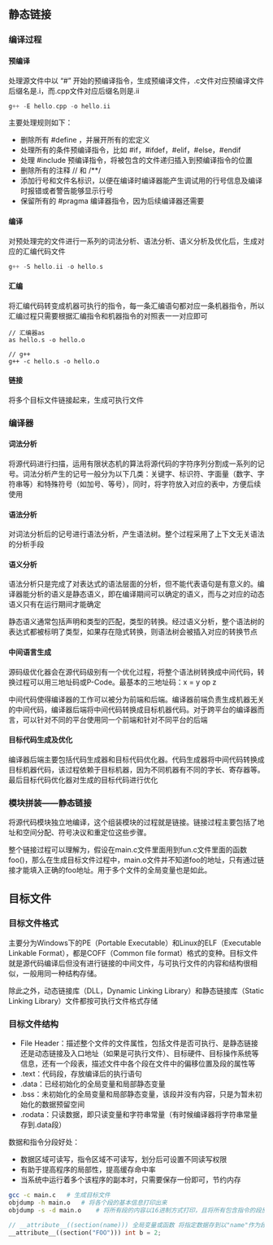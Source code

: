 ## 静态链接

### 编译过程

#### 预编译

处理源文件中以 “#” 开始的预编译指令，生成预编译文件，.c文件对应预编译文件后缀名是.i，而.cpp文件对应后缀名则是.ii

```c++
g++ -E hello.cpp -o hello.ii
```

主要处理规则如下：

-   删除所有 #define ，并展开所有的宏定义
-   处理所有的条件预编译指令，比如 #if，#ifdef，#elif，#else，#endif
-   处理 #include 预编译指令，将被包含的文件递归插入到预编译指令的位置
-   删除所有的注释 // 和 /**/
-   添加行号和文件名标识，以便在编译时编译器能产生调试用的行号信息及编译时报错或者警告能够显示行号
-   保留所有的 #pragma 编译器指令，因为后续编译器还需要

#### 编译

对预处理完的文件进行一系列的词法分析、语法分析、语义分析及优化后，生成对应的汇编代码文件

```c++
g++ -S hello.ii -o hello.s
```

#### 汇编

将汇编代码转变成机器可执行的指令，每一条汇编语句都对应一条机器指令，所以汇编过程只需要根据汇编指令和机器指令的对照表一一对应即可

```bas
// 汇编器as
as hello.s -o hello.o

// g++
g++ -c hello.s -o hello.o
```

#### 链接

将多个目标文件链接起来，生成可执行文件

### 编译器

#### 词法分析

将源代码进行扫描，运用有限状态机的算法将源代码的字符序列分割成一系列的记号。词法分析产生的记号一般分为以下几类：关键字、标识符、字面量（数字、字符串等）和特殊符号（如加号、等号），同时，将字符放入对应的表中，方便后续使用

#### 语法分析

对词法分析后的记号进行语法分析，产生语法树。整个过程采用了上下文无关语法的分析手段

#### 语义分析

语法分析只是完成了对表达式的语法层面的分析，但不能代表语句是有意义的。编译器能分析的语义是静态语义，即在编译期间可以确定的语义，而与之对应的动态语义只有在运行期间才能确定

静态语义通常包括声明和类型的匹配，类型的转换。经过语义分析，整个语法树的表达式都被标明了类型，如果存在隐式转换，则语法树会被插入对应的转换节点

#### 中间语言生成

源码级优化器会在源代码级别有一个优化过程，将整个语法树转换成中间代码，转换过程可以用三地址码或P-Code。最基本的三地址码：x = y op z

中间代码使得编译器的工作可以被分为前端和后端。编译器前端负责生成机器无关的中间代码，编译器后端将中间代码转换成目标机器代码。对于跨平台的编译器而言，可以针对不同的平台使用同一个前端和针对不同平台的后端

#### 目标代码生成及优化

编译器后端主要包括代码生成器和目标代码优化器。代码生成器将中间代码转换成目标机器代码，该过程依赖于目标机器，因为不同机器有不同的字长、寄存器等。最后目标代码优化器对生成的目标代码进行优化

### 模块拼装——静态链接

将源代码模块独立地编译，这个组装模块的过程就是链接。链接过程主要包括了地址和空间分配、符号决议和重定位这些步骤。

整个链接过程可以理解为，假设在main.c文件里面用到fun.c文件里面的函数foo()，那么在生成目标文件过程中，main.o文件并不知道foo的地址，只有通过链接才能填入正确的foo地址。用于多个文件的全局变量也是如此。

## 目标文件

### 目标文件格式

主要分为Windows下的PE（Portable Executable）和Linux的ELF（Executable Linkable Format），都是COFF（Common file format）格式的变种。目标文件就是源代码编译后但没有进行链接的中间文件，与可执行文件的内容和结构很相似，一般用同一种结构存储。

除此之外，动态链接库（DLL，Dynamic Linking Library）和静态链接库（Static Linking Library）文件都按可执行文件格式存储

### 目标文件结构

-   File Header：描述整个文件的文件属性，包括文件是否可执行、是静态链接还是动态链接及入口地址（如果是可执行文件）、目标硬件、目标操作系统等信息，还有一个段表，描述文件中各个段在文件中的偏移位置及段的属性等
-   .text：代码段，存放编译后的执行语句
-   .data：已经初始化的全局变量和局部静态变量
-   .bss：未初始化的全局变量和局部静态变量，该段并没有内容，只是为暂未初始化的数据预留空间
-   .rodata：只读数据，即只读变量和字符串常量（有时候编译器将字符串常量存到.data段）

数据和指令分段好处：

-   数据区域可读写，指令区域不可读写，划分后可设置不同读写权限
-   有助于提高程序的局部性，提高缓存命中率
-   当系统中运行着多个该程序的副本时，只需要保存一份即可，节约内存

```bash
gcc -c main.c	# 生成目标文件
objdump -h main.o	# 将各个段的基本信息打印出来
objdump -s -d main.o	# 将所有段的内容以16进制方式打印，且将所有包含指令的段反汇编
```

```c++
// __attribute__((section(name))) 全局变量或函数 将指定数据存到以"name"作为段名的段中
__attribute__((section("FOO"))) int b = 2;
```

